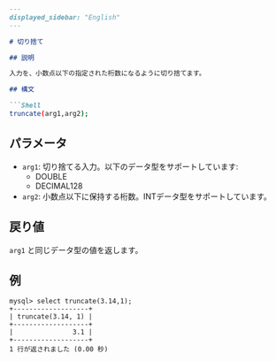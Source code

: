 ```markdown
---
displayed_sidebar: "English"
---

# 切り捨て

## 説明

入力を、小数点以下の指定された桁数になるように切り捨てます。

## 構文

```Shell
truncate(arg1,arg2);
```

## パラメータ

- `arg1`: 切り捨てる入力。以下のデータ型をサポートしています:
  - DOUBLE
  - DECIMAL128
- `arg2`: 小数点以下に保持する桁数。INTデータ型をサポートしています。

## 戻り値

`arg1` と同じデータ型の値を返します。

## 例

```Plain
mysql> select truncate(3.14,1);
+-------------------+
| truncate(3.14, 1) |
+-------------------+
|               3.1 |
+-------------------+
1 行が返されました (0.00 秒)
```